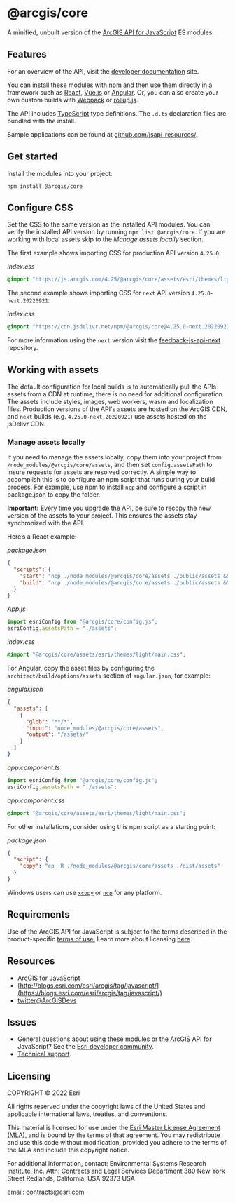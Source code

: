 # @arcgis/core

A minified, unbuilt version of the [ArcGIS API for JavaScript](https://developers.arcgis.com/javascript/) ES modules.

## Features

For an overview of the API, visit the [developer documentation](https://developers.arcgis.com/javascript/latest/key-features/) site.

You can install these modules with [npm](https://npmjs.org/) and then use them directly in a framework such as [React](https://reactjs.org/), [Vue.js](https://vuejs.org) or [Angular](https://cli.angular.io/). Or, you can also create your own custom builds with [Webpack](https://webpackjs.org) or [rollup.js](https://rollupjs.org/guide/en/). 

The API includes [TypeScript](https://www.typescriptlang.org/) type definitions. The `.d.ts` declaration files are bundled with the install.

Sample applications can be found at [github.com/jsapi-resources/](https://github.com/Esri/jsapi-resources/tree/master/esm-samples).

## Get started

Install the modules into your project:

```
npm install @arcgis/core
```

## Configure CSS

Set the CSS to the same version as the installed API modules. You can verify the installed API version by running `npm list @arcgis/core`.  If you are working with local assets skip to the *Manage assets locally* section.

The first example shows importing CSS for production API version `4.25.0`:

*index.css* 

```css
@import "https://js.arcgis.com/4.25/@arcgis/core/assets/esri/themes/light/main.css";
```

The second example shows importing CSS for `next` API version `4.25.0-next.20220921`:

*index.css*

```css
@import "https://cdn.jsdelivr.net/npm/@arcgis/core@4.25.0-next.20220921/assets/esri/themes/light/main.css";
```

For more information using the `next` version visit the [feedback-js-api-next](https://github.com/Esri/feedback-js-api-next/blob/main/README.md) repository.

## Working with assets

The default configuration for local builds is to automatically pull the APIs assets from a CDN at runtime, there is no need for additional configuration. The assets include styles, images, web workers, wasm and localization files. Production versions of the API's assets are hosted on the ArcGIS CDN, and `next` builds (e.g. `4.25.0-next.20220921`) use assets hosted on the jsDelivr CDN.

### Manage assets locally

If you need to manage the assets locally, copy them into your project from `/node_modules/@arcgis/core/assets`, and then set `config.assetsPath` to insure requests for assets are resolved correctly. A simple way to accomplish this is to configure an npm script that runs during your build process. For example, use npm to install `ncp` and configure a script in package.json to copy the folder. 

**Important:** Every time you upgrade the API, be sure to recopy the new version of the assets to your project. This ensures the assets stay synchronized with the API.

Here’s a React example:

*package.json*

```json
{
  "scripts": {
    "start": "ncp ./node_modules/@arcgis/core/assets ./public/assets && react-scripts start",
    "build": "ncp ./node_modules/@arcgis/core/assets ./public/assets && react-scripts build"
  }
}
```

*App.js*

```js
import esriConfig from "@arcgis/core/config.js";
esriConfig.assetsPath = "./assets"; 
```

*index.css*

```css
@import "@arcgis/core/assets/esri/themes/light/main.css";
```

For Angular, copy the asset files by configuring the `architect/build/options/assets` section of `angular.json`, for example:

*angular.json*

```json
{
  "assets": [
    {
      "glob": "**/*",
      "input": "node_modules/@arcgis/core/assets",
      "output": "/assets/"
    }
  ]
}
```

*app.component.ts*

```ts
import esriConfig from "@arcgis/core/config.js";
esriConfig.assetsPath = "./assets"; 
```

*app.component.css*

```css
@import "@arcgis/core/assets/esri/themes/light/main.css";
```

For other installations, consider using this npm script as a starting point:

*package.json*

```json
{
  "script": {
    "copy": "cp -R ./node_modules/@arcgis/core/assets ./dist/assets"
  }
}
```

Windows users can use [`xcopy`](https://docs.microsoft.com/en-us/windows-server/administration/windows-commands/xcopy) or [`ncp`](https://www.npmjs.com/package/ncp) for any platform.

## Requirements

Use of the ArcGIS API for JavaScript is subject to the terms described in the product-specific [terms of use.](https://www.esri.com/en-us/legal/terms/product-specific-scope-of-use) Learn more about licensing [here](https://developers.arcgis.com/javascript/latest/licensing/).

## Resources

- [ArcGIS for JavaScript](https://developers.arcgis.com/javascript/)
- [http://blogs.esri.com/esri/arcgis/tag/javascript/](https://blogs.esri.com/esri/arcgis/tag/javascript/)
- [twitter@ArcGISDevs](https://twitter.com/ArcGISDevs)

## Issues

- General questions about using these modules or the ArcGIS API for JavaScript? See the [Esri developer community](https://community.esri.com/t5/arcgis-api-for-javascript/ct-p/arcgis-api-for-javascript).
- [Technical support](https://support.esri.com/).

## Licensing

COPYRIGHT © 2022 Esri

All rights reserved under the copyright laws of the United States
and applicable international laws, treaties, and conventions.

This material is licensed for use under the [Esri Master License
Agreement (MLA)](https://www.esri.com/content/dam/esrisites/en-us/media/legal/ma-full/ma-full.pdf), and is bound by the terms of that agreement.
You may redistribute and use this code without modification,
provided you adhere to the terms of the MLA and include this
copyright notice.

For additional information, contact:
Environmental Systems Research Institute, Inc.
Attn: Contracts and Legal Services Department
380 New York Street
Redlands, California, USA 92373
USA

email: contracts@esri.com